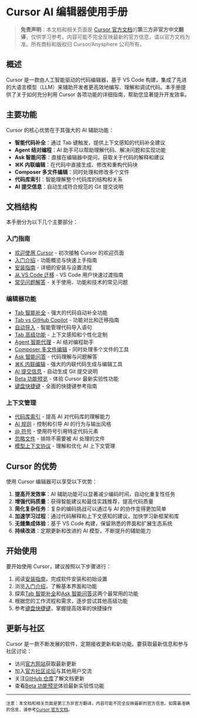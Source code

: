 # Cursor AI 编辑器使用手册

> **免责声明**：本文档和相关页面是 [Cursor 官方文档](https://docs.cursor.com)的**第三方非官方中文翻译**，仅供学习参考。内容可能不完全反映最新的官方信息，请以官方文档为准。所有商标和版权归 Cursor/Anysphere 公司所有。

## 概述

Cursor 是一款由人工智能驱动的代码编辑器，基于 VS Code 构建，集成了先进的大语言模型（LLM）来辅助开发者更高效地编写、理解和调试代码。本手册提供了关于如何充分利用 Cursor 各项功能的详细指南，帮助您显著提升开发效率。

## 主要功能

Cursor 的核心优势在于其强大的 AI 辅助功能：

- **智能代码补全**：通过 Tab 键触发，提供上下文感知的代码补全建议
- **Agent 结对编程**：AI 助手可以帮助理解代码、解决问题和实现功能
- **Ask 智能问答**：直接在编辑器中提问，获取关于代码的解释和建议
- **⌘K 内联编辑**：在代码中直接生成、修改和重构代码块
- **Composer 多文件编辑**：同时处理和修改多个文件
- **代码库索引**：智能理解整个代码库的结构和关系
- **AI 提交信息**：自动生成符合规范的 Git 提交说明

## 文档结构

本手册分为以下几个主要部分：

### 入门指南

- [欢迎使用 Cursor](/ai/cursor/welcome) - 初次接触 Cursor 的欢迎页面
- [入门介绍](/ai/cursor/introduction) - 功能概览与快速上手指南
- [安装指南](/ai/cursor/install) - 详细的安装与设置流程
- [从 VS Code 迁移](/ai/cursor/migrate-vscode) - VS Code 用户快速过渡指南
- [常见问题解答](/ai/cursor/faq) - 关于使用、功能和技术的常见问题

### 编辑器功能

- [Tab 智能补全](/ai/cursor/tab) - 强大的代码自动补全功能
- [Tab vs GitHub Copilot](/ai/cursor/tab-vs-copilot) - 功能对比和迁移指南
- [自动导入](/ai/cursor/auto-import) - 智能管理代码导入语句
- [Tab 高级功能](/ai/cursor/tab-advanced) - 上下文感知和个性化定制
- [Agent 智能代理](/ai/cursor/agent) - AI 结对编程助手
- [Composer 多文件编辑](/ai/cursor/composer) - 同时处理多个文件的工具
- [Ask 智能问答](/ai/cursor/ask) - 代码理解与问题解答
- [⌘K 内联编辑](/ai/cursor/cmd-k) - 强大的内联代码生成与编辑工具
- [AI 提交信息](/ai/cursor/commit) - 自动生成 Git 提交说明
- [Beta 功能预览](/ai/cursor/beta) - 体验 Cursor 最新实验性功能
- [键盘快捷键](/ai/cursor/shortcuts) - 全面的快捷键参考指南

### 上下文管理

- [代码库索引](/ai/cursor/codebase-indexing) - 提高 AI 对代码库的理解能力
- [AI 规则](/ai/cursor/rules-for-ai) - 控制和引导 AI 的行为与输出风格
- [@ 符号](/ai/cursor/symbols) - 使用符号引用特定代码元素
- [忽略文件](/ai/cursor/ignore-files) - 排除不需要被 AI 处理的文件
- [模型上下文协议](/ai/cursor/model-context-protocol) - 理解和优化 AI 上下文管理

## Cursor 的优势

使用 Cursor 编辑器可以享受以下优势：

1. **提高开发效率**：AI 辅助功能可以显著减少编码时间，自动化重复性任务
2. **增强代码质量**：获得智能建议和最佳实践推荐，提高代码质量
3. **简化复杂任务**：复杂的编码挑战可以通过与 AI 的协作变得更加简单
4. **加速学习过程**：通过代码解释和上下文感知的建议，加快学习新框架和库
5. **无缝集成体验**：基于 VS Code 构建，保留熟悉的界面和扩展生态系统
6. **持续改进**：定期更新和改进的 AI 模型，不断提升的辅助能力

## 开始使用

要开始使用 Cursor，建议按照以下步骤进行：

1. 阅读[安装指南](/ai/cursor/install)，完成软件安装和初始设置
2. 浏览[入门介绍](/ai/cursor/introduction)，了解基本界面和功能
3. 探索[Tab 智能补全](/ai/cursor/tab)和[Ask 智能问答](/ai/cursor/ask)这两个最常用的功能
4. 根据您的工作流程和需求，逐步尝试其他高级功能
5. 参考[键盘快捷键](/ai/cursor/shortcuts)，掌握提高效率的快捷操作

## 更新与社区

Cursor 是一款不断发展的软件，定期接收更新和新功能。要获取最新信息和参与社区讨论：

- 访问[官方网站](https://cursor.com)获取最新更新
- 加入[官方社区论坛](https://forum.cursor.com)与其他用户交流
- 关注[GitHub 仓库](https://github.com/theapexlab/ai/cursor/documentation)了解文档更新
- 查看[Beta 功能预览](/ai/cursor/beta)体验最新实验性功能

---

<small>注意：本文档和相关页面是第三方非官方翻译，内容可能不完全反映最新的官方信息。如需最准确的信息，请参考[Cursor 官方文档](https://docs.cursor.com)。</small> 